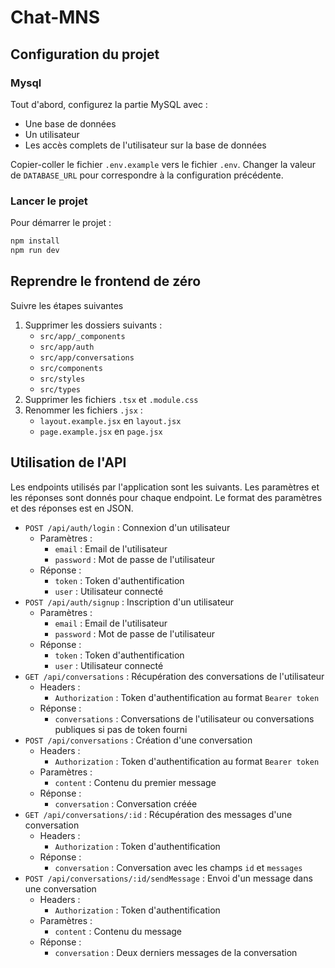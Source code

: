 # Chat-MNS

## Configuration du projet

### Mysql

Tout d'abord, configurez la partie MySQL avec :
- Une base de données
- Un utilisateur
- Les accès complets de l'utilisateur sur la base de données

Copier-coller le fichier `.env.example` vers le fichier `.env`.
Changer la valeur de `DATABASE_URL` pour correspondre à la configuration précédente.

### Lancer le projet

Pour démarrer le projet :

```bash
npm install
npm run dev
```

## Reprendre le frontend de zéro

Suivre les étapes suivantes
1. Supprimer les dossiers suivants :
   - `src/app/_components`
   - `src/app/auth`
   - `src/app/conversations`
   - `src/components`
   - `src/styles`
   - `src/types`
2. Supprimer les fichiers `.tsx` et `.module.css`
3. Renommer les fichiers `.jsx` :
   - `layout.example.jsx` en `layout.jsx`
   - `page.example.jsx` en `page.jsx`

## Utilisation de l'API

Les endpoints utilisés par l'application sont les suivants.
Les paramètres et les réponses sont donnés pour chaque endpoint.
Le format des paramètres et des réponses est en JSON.
- `POST /api/auth/login` : Connexion d'un utilisateur
  - Paramètres :
    - `email` : Email de l'utilisateur
    - `password` : Mot de passe de l'utilisateur 
  - Réponse :
    - `token` : Token d'authentification
    - `user` : Utilisateur connecté
- `POST /api/auth/signup` : Inscription d'un utilisateur
  - Paramètres :
    - `email` : Email de l'utilisateur
    - `password` : Mot de passe de l'utilisateur
  - Réponse :
    - `token` : Token d'authentification
    - `user` : Utilisateur connecté
- `GET /api/conversations` : Récupération des conversations de l'utilisateur
  - Headers :
    - `Authorization` : Token d'authentification au format `Bearer token`
  - Réponse :
    - `conversations` : Conversations de l'utilisateur ou conversations publiques si pas de token fourni
- `POST /api/conversations` : Création d'une conversation
  - Headers :
    - `Authorization` : Token d'authentification au format `Bearer token`
  - Paramètres :
    - `content` : Contenu du premier message
  - Réponse :
    - `conversation` : Conversation créée
- `GET /api/conversations/:id` : Récupération des messages d'une conversation
  - Headers :
    - `Authorization` : Token d'authentification
  - Réponse :
    - `conversation` : Conversation avec les champs `id` et `messages`
- `POST /api/conversations/:id/sendMessage` : Envoi d'un message dans une conversation
  - Headers :
    - `Authorization` : Token d'authentification
  - Paramètres :
    - `content` : Contenu du message
  - Réponse :
    - `conversation` : Deux derniers messages de la conversation
